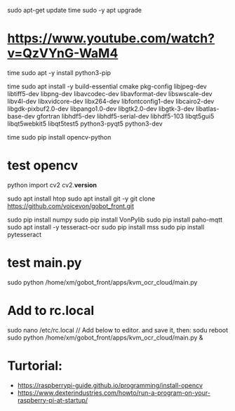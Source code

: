 sudo apt-get update 
time sudo -y apt upgrade 

# https://www.youtube.com/watch?v=QzVYnG-WaM4
time sudo apt -y install python3-pip

time sudo apt install -y build-essential cmake pkg-config libjpeg-dev libtiff5-dev libpng-dev libavcodec-dev libavformat-dev libswscale-dev libv4l-dev libxvidcore-dev libx264-dev libfontconfig1-dev libcairo2-dev libgdk-pixbuf2.0-dev libpango1.0-dev libgtk2.0-dev libgtk-3-dev libatlas-base-dev gfortran libhdf5-dev libhdf5-serial-dev libhdf5-103 libqt5gui5 libqt5webkit5 libqt5test5 python3-pyqt5 python3-dev


time sudo pip install opencv-python

# test opencv
python
import cv2
cv2.__version__


sudo apt install htop
sudo apt install git -y
git clone https://github.com/voicevon/gobot_front.git


sudo pip install numpy
sudo pip install VonPylib 
sudo pip install paho-mqtt
sudo apt install -y tesseract-ocr
sudo pip install mss
sudo pip install pytesseract


# test main.py
sudo python /home/xm/gobot_front/apps/kvm_ocr_cloud/main.py

# Add to rc.local
sudo nano /etc/rc.local
// Add below to editor. and save it, then: sodu reboot
sudo python /home/xm/gobot_front/apps/kvm_ocr_cloud/main.py &


# Turtorial:
* https://raspberrypi-guide.github.io/programming/install-opencv
* https://www.dexterindustries.com/howto/run-a-program-on-your-raspberry-pi-at-startup/